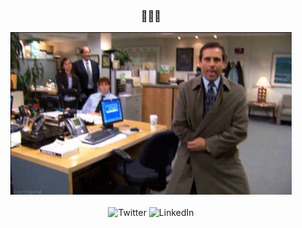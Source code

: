<section align="center">
    <h3>🙈🙉🙊</h3>
</section>
<section align="center">
    <img src="/images/michael_scott_surprise.gif">
</section>
<br/>
<section align="center" style="text-decoration: none">
  <a href="https://twitter.com/dovydinho" target="_blank" style="text-decoration: none">
    <img src="https://img.shields.io/badge/twitter-%231DA1F2.svg?&style=for-the-badge&logo=twitter&logoColor=white&color=1E293B" alt="Twitter"/>
  </a>
  <a href="https://www.linkedin.com/in/dovydas-lapinskas" target="_blank" style="text-decoration: none">
    <img src="https://img.shields.io/badge/linkedin-%230077B5.svg?&style=for-the-badge&logo=linkedin&logoColor=white&color=1E293B" alt="LinkedIn"/>
  </a>
</section>
